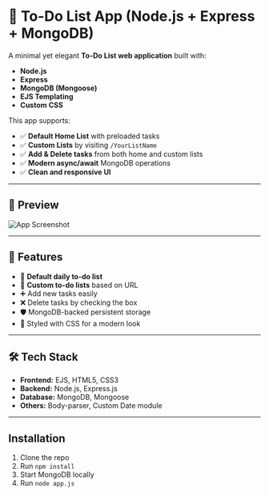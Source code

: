 # 📝 To-Do List App (Node.js + Express + MongoDB)

A minimal yet elegant **To-Do List web application** built with:
- **Node.js**
- **Express**
- **MongoDB (Mongoose)**
- **EJS Templating**
- **Custom CSS**

This app supports:
- ✅ **Default Home List** with preloaded tasks  
- ✅ **Custom Lists** by visiting `/YourListName`  
- ✅ **Add & Delete tasks** from both home and custom lists  
- ✅ **Modern async/await** MongoDB operations  
- ✅ **Clean and responsive UI**  

---

## 📸 Preview
![App Screenshot](https://media.istockphoto.com/id/863607936/photo/to-do-list-on-note-pad-with-coffee-and-pen-on-office-desk.jpg?s=612x612&w=0&k=20&c=3ZpVRcBI9oGdPty0agkNlqzrAI3AnvjgpRdtDrjvHqI=)  

---

## 🚀 Features
- 📅 **Default daily to-do list**
- 📂 **Custom to-do lists** based on URL
- ➕ Add new tasks easily
- ❌ Delete tasks by checking the box
- 🛡 MongoDB-backed persistent storage
- 🎨 Styled with CSS for a modern look

---

## 🛠 Tech Stack
- **Frontend:** EJS, HTML5, CSS3
- **Backend:** Node.js, Express.js
- **Database:** MongoDB, Mongoose
- **Others:** Body-parser, Custom Date module

---
## Installation

1. Clone the repo  
2. Run `npm install`  
3. Start MongoDB locally  
4. Run `node app.js`  
